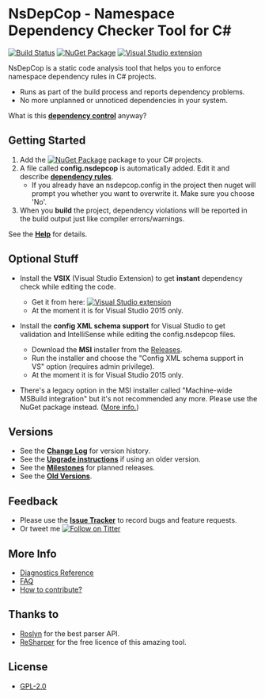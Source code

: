 # NsDepCop - Namespace Dependency Checker Tool for C# #

[![Build Status](https://ci.appveyor.com/api/projects/status/dm7q6tdwxv4xv85r?svg=true)](https://ci.appveyor.com/project/realvizu/nsdepcop)
[![NuGet Package](https://img.shields.io/nuget/v/NsDepCop.svg)](https://nuget.org/packages/NsDepCop)
[![Visual Studio extension](https://vsmarketplacebadge.apphb.com/version/FerencVizkeleti.NsDepCop-NamespacedependencycheckertoolforC.svg)](https://marketplace.visualstudio.com/items?itemName=FerencVizkeleti.NsDepCop-NamespacedependencycheckertoolforC)

NsDepCop is a static code analysis tool that helps you to enforce namespace dependency rules in C# projects.
* Runs as part of the build process and reports dependency problems.
* No more unplanned or unnoticed dependencies in your system.

What is this [**dependency control**](doc/DependencyControl.md) anyway?

## Getting Started

1. Add the [![NuGet Package](https://img.shields.io/nuget/v/NsDepCop.svg)](https://nuget.org/packages/NsDepCop) package to your C# projects.
1. A file called **config.nsdepcop** is automatically added. Edit it and describe [**dependency rules**](doc/Help.md#dependency-rules).
   * If you already have an nsdepcop.config in the project then nuget will prompt you whether you want to overwrite it. Make sure you choose 'No'.
1. When you **build** the project, dependency violations will be reported in the build output just like compiler errors/warnings.

See the [**Help**](doc/Help.md) for details.

## Optional Stuff

* Install the **VSIX** (Visual Studio Extension) to get **instant** dependency check while editing the code.
  * Get it from here: [![Visual Studio extension](https://vsmarketplacebadge.apphb.com/version/FerencVizkeleti.NsDepCop-NamespacedependencycheckertoolforC.svg)](https://marketplace.visualstudio.com/items?itemName=FerencVizkeleti.NsDepCop-NamespacedependencycheckertoolforC)
  * At the moment it is for Visual Studio 2015 only.

* Install the **config XML schema support** for Visual Studio to get validation and IntelliSense while editing the config.nsdepcop files.
  * Download the **MSI** installer from the [Releases](https://github.com/realvizu/nsdepcop/releases). 
  * Run the installer and choose the "Config XML schema support in VS" option (requires admin privilege).
  * At the moment it is for Visual Studio 2015 only.
  
* There's a legacy option in the MSI installer called "Machine-wide MSBuild integration" but it's not recommended any more. Please use the NuGet package instead. ([More info.](doc/Help.md#machine-wide-msbuild-integration))

## Versions
* See the [**Change Log**](CHANGELOG.md) for version history.
* See the [**Upgrade instructions**](CHANGELOG.md#upgrading) if using an older version.
* See the [**Milestones**](https://github.com/realvizu/NsDepCop/milestones) for planned releases.
* See the [**Old Versions**](doc/Versions.md).

## Feedback
* Please use the [**Issue Tracker**](https://github.com/realvizu/NsDepCop/issues) to record bugs and feature requests.
* Or tweet me [![Follow on Titter](https://img.shields.io/twitter/url/http/realvizu.svg?style=social&label=@realvizu)](https://twitter.com/realvizu)

## More Info
* [Diagnostics Reference](doc/Diagnostics.md)
* [FAQ](doc/FAQ.md)
* [How to contribute?](Contribute.md)

## Thanks to 
* [Roslyn](https://github.com/dotnet/roslyn) for the best parser API.
* [ReSharper](https://www.jetbrains.com/resharper/) for the free licence of this amazing tool.

## License
* [GPL-2.0](LICENSE)
